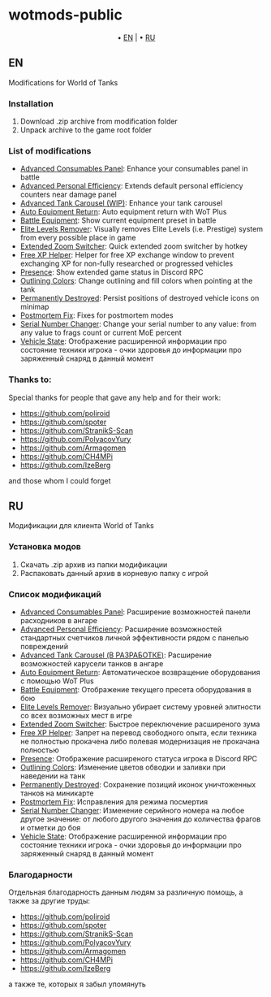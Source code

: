 # wotmods-public

<p align="center">
	&bull; <a href="#en">EN</a> | &bull; <a href="#ru">RU</a> 
</p>

## EN
Modifications for World of Tanks

### Installation

1. Download .zip archive from modification folder
2. Unpack archive to the game root folder

### List of modifications

- [Advanced Consumables Panel](./advancedtankcarousel/): Enhance your consumables panel in battle
- [Advanced Personal Efficiency](./advancedpersonalefficiency/): Extends default personal efficiency counters near damage panel
- [Advanced Tank Carousel (WIP)](./advancedtankcarousel/): Enhance your tank carousel
- [Auto Equipment Return](./autoequipmentreturn/): Auto equipment return with WoT Plus
- [Battle Equipment](./battleequipment/): Show current equipment preset in battle
- [Elite Levels Remover](./elitelevelsremover/): Visually removes Elite Levels (i.e. Prestige) system from every possible place in game
- [Extended Zoom Switcher](./extendedzoomswitcher/): Quick extended zoom switcher by hotkey
- [Free XP Helper](./freexphelper/): Helper for free XP exchange window to prevent exchanging XP for non-fully researched or progressed vehicles
- [Presence](./presence/): Show extended game status in Discord RPC
- [Outlining Colors](./outliningcolors/): Change outlining and fill colors when pointing at the tank
- [Permanently Destroyed](./permanentlydestroyed/): Persist positions of destroyed vehicle icons on minimap
- [Postmortem Fix](./postmortemfix/): Fixes for postmortem modes
- [Serial Number Changer](./serialnumberchanger/): Change your serial number to any value: from any value to frags count or current MoE percent
- [Vehicle State](./vehiclestate/): Отображение расширенной информации про состояние техники игрока - очки здоровья до информации про заряженный снаряд в данный момент

### Thanks to:

Special thanks for people that gave any help and for their work:

- https://github.com/poliroid
- https://github.com/spoter
- https://github.com/StranikS-Scan
- https://github.com/PolyacovYury
- https://github.com/Armagomen
- https://github.com/CH4MPi
- https://github.com/IzeBerg

and those whom I could forget

## RU
Модификации для клиента World of Tanks

### Установка модов

1. Скачать .zip архив из папки модификации
2. Распаковать данный архив в корневую папку с игрой

### Список модификаций

- [Advanced Consumables Panel](./advancedtankcarousel/): Расширение возможностей панели расходников в ангаре
- [Advanced Personal Efficiency](./advancedpersonalefficiency/): Расширение возможностей стандартных счетчиков личной эффективности рядом с панелью повреждений
- [Advanced Tank Carousel (В РАЗРАБОТКЕ)](./advancedtankcarousel/): Расширение возможностей карусели танков в ангаре
- [Auto Equipment Return](./autoequipmentreturn/): Автоматическое возвращение оборудования с помощью WoT Plus
- [Battle Equipment](./battleequipment/): Отображение текущего пресета оборудования в бою
- [Elite Levels Remover](./elitelevelsremover/): Визуально убирает систему уровней элитности со всех возможных мест в игре
- [Extended Zoom Switcher](./extendedzoomswitcher/): Быстрое переключение расширеного зума
- [Free XP Helper](./freexphelper/): Запрет на перевод свободного опыта, если техника не полностью прокачена либо полевая модернизация не прокачана полностью
- [Presence](./presence/): Отображение расширеного статуса игрока в Discord RPC
- [Outlining Colors](./outliningcolors/): Изменение цветов обводки и заливки при наведении на танк
- [Permanently Destroyed](./permanentlydestroyed/): Сохранение позиций иконок уничтоженных танков на миникарте
- [Postmortem Fix](./postmortemfix/): Исправления для режима посмертия
- [Serial Number Changer](./serialnumberchanger/): Изменение серийного номера на любое другое значение: от любого другого значения до количества фрагов и отметки до боя
- [Vehicle State](./vehiclestate/): Отображение расширенной информации про состояние техники игрока - очки здоровья до информации про заряженный снаряд в данный момент

### Благодарности

Отдельная благодарность данным людям за различную помощь, а также за другие труды:

- https://github.com/poliroid
- https://github.com/spoter
- https://github.com/StranikS-Scan
- https://github.com/PolyacovYury
- https://github.com/Armagomen
- https://github.com/CH4MPi
- https://github.com/IzeBerg

а также те, которых я забыл упомянуть
